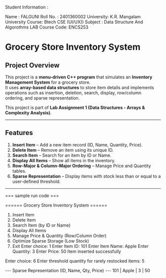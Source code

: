 
Student Information :

Name : FALGUNI
Roll No. : 2401360002
University: K.R. Mangalam University
Course: Btech CSE (UI/UX))
Subject : Data Structure And Algorothms LAB
Course Code: ENCS253



# Grocery Store Inventory System

##  Project Overview
This project is a **menu-driven C++ program** that simulates an **Inventory Management System** for a grocery store.  
It uses **array-based data structures** to store item details and implements operations such as insertion, deletion, search, display, row/column ordering, and sparse representation.

This project is part of **Lab Assignment 1 (Data Structures - Arrays & Complexity Analysis)**.

---

## Features
1. **Insert Item** – Add a new item record (ID, Name, Quantity, Price).  
2. **Delete Item** – Remove an item using its unique ID.  
3. **Search Item** – Search for an item by ID or Name.  
4. **Display All Items** – Show all items in the inventory.  
5. **Row-Major & Column-Major Ordering** – Manage Price and Quantity tables.  
6. **Sparse Representation** – Display items with stock less than or equal to a user-defined threshold.  

---


=== sample run code ===

====== Grocery Store Inventory System ======
1. Insert Item
2. Delete Item
3. Search Item (by ID or Name)
4. Display All Items
5. Manage Price & Quantity (Row/Column Order)
6. Optimize Sparse Storage (Low Stock)
7. Exit
Enter choice: 1
Enter Item ID: 101
Enter Item Name: Apple
Enter Quantity: 3
Enter Price: 50
Item inserted successfully

Enter choice: 6
Enter threshold quantity for rarely restocked items: 5

--- Sparse Representation (ID, Name, Qty, Price) ---
101 | Apple | 3 | 50
